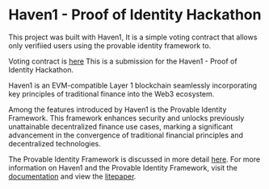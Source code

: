 # Haven1 - Proof of Identity Hackathon

This project was built with Haven1, It is a simple voting contract that allows only verifiied users using the provable identity framework to.

Voting contract is [here](https://github.com/akorede12/haven1_voting/blob/main/contracts/Voting/voting.sol)
This is a submission for the Haven1 - Proof of Identity Hackathon.

Haven1 is an EVM-compatible Layer 1 blockchain seamlessly incorporating key
principles of traditional finance into the Web3 ecosystem.

Among the features introduced by Haven1 is the Provable Identity Framework. This
framework enhances security and unlocks previously unattainable decentralized
finance use cases, marking a significant advancement in the convergence of
traditional financial principles and decentralized technologies.

The Provable Identity Framework is discussed in more detail
[here](#provable-identity-framework).
For more information on Haven1 and the Provable Identity Framework, visit the
[documentation](https://docs.haven1.org) and view the [litepaper](https://docsend.com/view/8hnh4kah6updyzf4).

